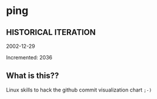 # ping

## HISTORICAL ITERATION
2002-12-29

Incremented: 2036

## What is this?? 
Linux skills to hack the github commit visualization chart `;-)`
